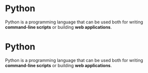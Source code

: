 # Python

Python is a programming language that can be used both for writing **command-line scripts** or building **web applications**.
# Python



Python is a programming language that can be used both for writing **command-line scripts** or building **web applications**.

